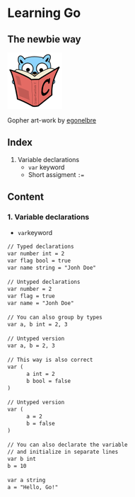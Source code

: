 # Learning Go
## The newbie way
[<img src="gopher.png">](gopher.png)

Gopher art-work by [egonelbre](https://github.com/egonelbre)

## Index
1. Variable declarations
   * `var` keyword
   * Short assigment `:=`
   
## Content

### 1. Variable declarations 
* `var`keyword
```
// Typed declarations
var number int = 2 
var flag bool = true
var name string = "Jonh Doe"

// Untyped declarations
var number = 2 
var flag = true
var name = "Jonh Doe"

// You can also group by types
var a, b int = 2, 3

// Untyped version
var a, b = 2, 3

// This way is also correct
var (
      a int = 2
      b bool = false
)

// Untyped version
var (
      a = 2
      b = false
)

// You can also declarate the variable
// and initialize in separate lines
var b int
b = 10

var a string
a = "Hello, Go!"
```
